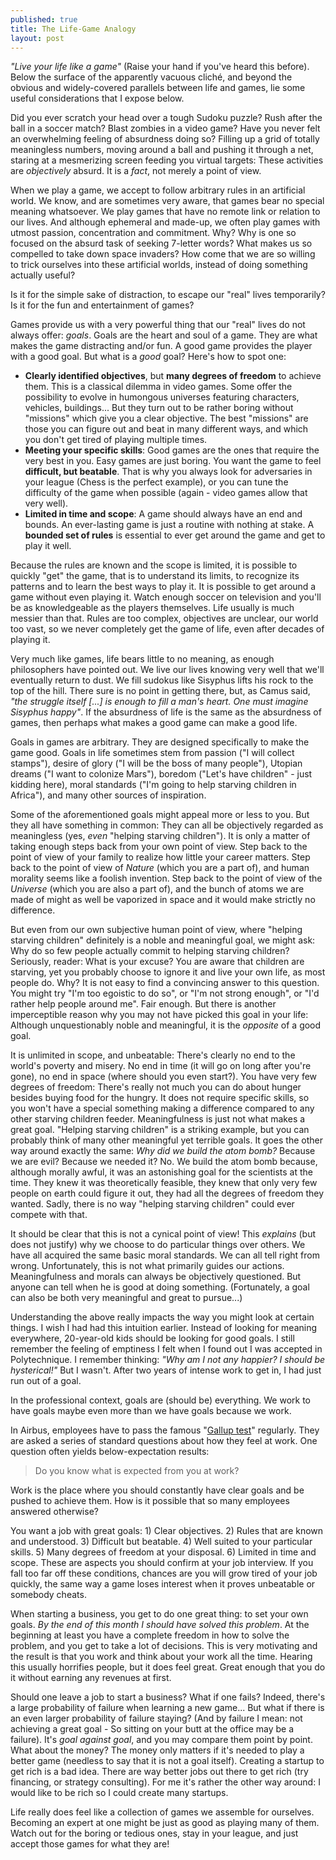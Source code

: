 ```yaml
---
published: true
title: The Life-Game Analogy
layout: post
---
```

*"Live your life like a game"* (Raise your hand if you've heard this before). Below the surface of the apparently vacuous cliché, and beyond the obvious and widely-covered parallels between life and games, lie some useful considerations that I expose below.

Did you ever scratch your head over a tough Sudoku puzzle? Rush after the ball in a soccer match? Blast zombies in a video game? Have you never felt an overwhelming feeling of absurdness doing so? Filling up a grid of totally meaningless numbers, moving around a ball and pushing it through a net, staring at a mesmerizing screen feeding you virtual targets: These activities are *objectively* absurd. It is a *fact*, not merely a point of view.

When we play a game, we accept to follow arbitrary rules in an artificial world. We know, and are sometimes very aware, that games bear no special meaning whatsoever. We play games that have no remote link or relation to our lives. And although ephemeral and made-up, we often play games with utmost passion, concentration and commitment. Why? Why is one so focused on the absurd task of seeking 7-letter words? What makes us so compelled to take down space invaders? How come that we are so willing to trick ourselves into these artificial worlds, instead of doing something actually useful?

Is it for the simple sake of distraction, to escape our "real" lives temporarily? Is it for the fun and entertainment of games? 

Games provide us with a very powerful thing that our "real" lives do not always offer: *goals*. Goals are the heart and soul of a game. They are what makes the game distracting and/or fun. A good game provides the player with a good goal. But what is a *good* goal? Here's how to spot one:

- **Clearly identified objectives**, but **many degrees of freedom** to achieve them. This is a classical dilemma in video games. Some offer the possibility to evolve in humongous universes featuring characters, vehicles, buildings... But they turn out to be rather boring without "missions" which give you a clear objective. The best "missions" are those you can figure out and beat in many different ways, and which you don't get tired of playing multiple times.
- **Meeting your specific skills**: Good games are the ones that require the very best in you. Easy games are just boring. You want the game to feel **difficult, but beatable**. That is why you always look for adversaries in your league (Chess is the perfect example), or you can tune the difficulty of the game when possible (again - video games allow that very well).
- **Limited in time and scope**: A game should always have an end and bounds. An ever-lasting game is just a routine with nothing at stake. A **bounded set of rules** is essential to ever get around the game and get to play it well.

Because the rules are known and the scope is limited, it is possible to quickly "get" the game, that is to understand its limits, to recognize its patterns and to learn the best ways to play it. It is possible to get around a game without even playing it. Watch enough soccer on television and you'll be as knowledgeable as the players themselves. Life usually is much messier than that. Rules are too complex, objectives are unclear, our world too vast, so we never completely get the game of life, even after decades of playing it.

Very much like games, life bears little to no meaning, as enough philosophers have pointed out. We live our lives knowing very well that we'll eventually return to dust. We fill sudokus like Sisyphus lifts his rock to the top of the hill. There sure is no point in getting there, but, as Camus said, *"the struggle itself [...] is enough to fill a man's heart. One must imagine Sisyphus happy"*. If the absurdness of life is the same as the absurdness of games, then perhaps what makes a good game can make a good life.

Goals in games are arbitrary. They are designed specifically to make the game good. Goals in life sometimes stem from passion ("I will collect stamps"), desire of glory ("I will be the boss of many people"), Utopian dreams ("I want to colonize Mars"), boredom ("Let's have children" - just kidding here), moral standards ("I'm going to help starving children in Africa"), and many other sources of inspiration.

Some of the aforementioned goals might appeal more or less to you. But they all have something in common: They can all be objectively regarded as meaningless (yes, *even* "helping starving children"). It is only a matter of taking enough steps back from your own point of view. Step back to the point of view of your family to realize how little your career matters. Step back to the point of view of *Nature* (which you are a part of), and human morality seems like a foolish invention. Step back to the point of view of the *Universe* (which you are also a part of), and the bunch of atoms we are made of might as well be vaporized in space and it would make strictly no difference.

But even from our own subjective human point of view, where "helping starving children" definitely is a noble and meaningful goal, we might ask: Why do so few people actually commit to helping starving children? Seriously, reader: What is your excuse? You are aware that children are starving, yet you probably choose to ignore it and live your own life, as most people do. Why? It is not easy to find a convincing answer to this question. You might try "I'm too egoistic to do so", or "I'm not strong enough", or "I'd rather help people around me". Fair enough. But there is another imperceptible reason why you may not have picked this goal in your life: Although unquestionably noble and meaningful, it is the *opposite* of a good goal.

It is unlimited in scope, and unbeatable: There's clearly no end to the world's poverty and misery. No end in time (it will go on long after you're gone), no end in space (where should you even start?).
You have very few degrees of freedom: There's really not much you can do about hunger besides buying food for the hungry.
It does not require specific skills, so you won't have a special something making a difference compared to any other starving children feeder.
Meaningfulness is just not what makes a great goal. "Helping starving children" is a striking example, but you can probably think of many other meaningful yet terrible goals. It goes the other way around exactly the same: *Why did we build the atom bomb?* Because we are evil? Because we needed it? No. We build the atom bomb because, although morally awful, it was an astonishing goal for the scientists at the time. They knew it was theoretically feasible, they knew that only very few people on earth could figure it out, they had all the degrees of freedom they wanted. Sadly, there is no way "helping starving children" could ever compete with that.

It should be clear that this is not a cynical point of view! This *explains* (but does not justify) why we choose to do particular things over others. We have all acquired the same basic moral standards. We can all tell right from wrong. Unfortunately, this is not what primarily guides our actions. Meaningfulness and morals can always be objectively questioned. But anyone can tell when he is good at doing something. (Fortunately, a goal can also be both very meaningful and great to pursue...)

Understanding the above really impacts the way you might look at certain things. I wish I had had this intuition earlier. Instead of looking for meaning everywhere, 20-year-old kids should be looking for good goals. I still remember the feeling of emptiness I felt when I found out I was accepted in Polytechnique. I remember thinking: *"Why am I not any happier? I should be hysterical!"* But I wasn't. After two years of intense work to get in, I had just run out of a goal.

In the professional context, goals are (should be) everything. We work to have goals maybe even more than we have goals because we work.

In Airbus, employees have to pass the famous "[Gallup test](https://www.gallupstrengthscenter.com/)" regularly. They are asked a series of standard questions about how they feel at work. One question often yields below-expectation results:

> Do you know what is expected from you at work? 

Work is the place where you should constantly have clear goals and be pushed to achieve them. How is it possible that so many employees answered otherwise?

You want a job with great goals: 1) Clear objectives. 2) Rules that are known and understood. 3) Difficult but beatable. 4) Well suited to your particular skills. 5) Many degrees of freedom at your disposal. 6) Limited in time and scope. These are aspects you should confirm at your job interview. If you fall too far off these conditions, chances are you will grow tired of your job quickly, the same way a game loses interest when it proves unbeatable or somebody cheats.

When starting a business, you get to do one great thing: to set your own goals. *By the end of this month I should have solved this problem*. At the beginning at least you have a complete freedom in how to solve the problem, and you get to take a lot of decisions. This is very motivating and the result is that you work and think about your work all the time. Hearing this usually horrifies people, but it does feel great. Great enough that you do it without earning any revenues at first.

Should one leave a job to start a business? What if one fails? Indeed, there's a large probability of failure when learning a new game... But what if there is an even larger probability of failure staying? (And by failure I mean: not achieving a great goal - So sitting on your butt at the office may be a failure). It's *goal against goal*, and you may compare them point by point. What about the money? The money only matters if it's needed to play a better game (needless to say that it is not a goal itself). Creating a startup to get rich is a bad idea. There are way better jobs out there to get rich (try financing, or strategy consulting). For me it's rather the other way around: I would like to be rich so I could create many startups.

Life really does feel like a collection of games we assemble for ourselves. Becoming an expert at one might be just as good as playing many of them. Watch out for the boring or tedious ones, stay in your league, and just accept those games for what they are!